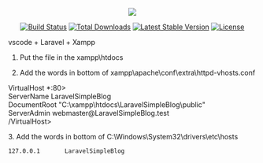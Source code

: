 <p align="center"><img src="https://laravel.com/assets/img/components/logo-laravel.svg"></p>

<p align="center">
<a href="https://travis-ci.org/laravel/framework"><img src="https://travis-ci.org/laravel/framework.svg" alt="Build Status"></a>
<a href="https://packagist.org/packages/laravel/framework"><img src="https://poser.pugx.org/laravel/framework/d/total.svg" alt="Total Downloads"></a>
<a href="https://packagist.org/packages/laravel/framework"><img src="https://poser.pugx.org/laravel/framework/v/stable.svg" alt="Latest Stable Version"></a>
<a href="https://packagist.org/packages/laravel/framework"><img src="https://poser.pugx.org/laravel/framework/license.svg" alt="License"></a>
</p>

vscode + Laravel + Xampp

1. Put the file in the xampp\htdocs

2. Add the words in bottom of xampp\apache\conf\extra\httpd-vhosts.conf
<p>
VirtualHost *:80> <br>
    ServerName LaravelSimpleBlog <br>
    DocumentRoot "C:\xampp\htdocs\LaravelSimpleBlog\public"<br>
    ServerAdmin webmaster@LaravelSimpleBlog.test <br>
/VirtualHost>
</p>
3. Add the words in bottom of C:\Windows\System32\drivers\etc\hosts

    127.0.0.1       LaravelSimpleBlog
    
    
